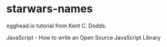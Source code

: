 # starwars-names

egghead.io tutorial from Kent C. Dodds.

JavaScript - How to write an Open Source JavaScript Library
